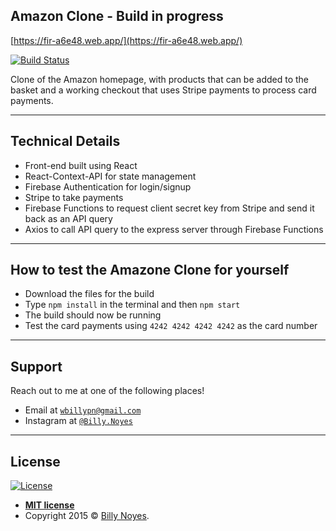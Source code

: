 ## Amazon Clone - Build in progress

[https://fir-a6e48.web.app/](https://fir-a6e48.web.app/)

[![Build Status](http://img.shields.io/travis/badges/badgerbadgerbadger.svg?style=flat-square)](https://travis-ci.org/badges/badgerbadgerbadger)

Clone of the Amazon homepage, with products that can be added to the basket and a working checkout that uses Stripe payments to process card payments. 

---

## Technical Details

- Front-end built using React
- React-Context-API for state management
- Firebase Authentication for login/signup
- Stripe to take payments
- Firebase Functions to request client secret key from Stripe and send it back as an API query
- Axios to call API query to the express server through Firebase Functions

---

## How to test the Amazone Clone for yourself

- Download the files for the build
- Type `npm install` in the terminal and then `npm start`
- The build should now be running
- Test the card payments using `4242 4242 4242 4242` as the card number

---

## Support

Reach out to me at one of the following places!

- Email at <a href="mailto:wbillypn@gmail.com" target="_blank">`wbillypn@gmail.com`</a>
- Instagram at <a href="http://instagram.com/billy.noyes" target="_blank">`@Billy.Noyes`</a>

---

## License

[![License](http://img.shields.io/:license-mit-blue.svg?style=flat-square)](http://badges.mit-license.org)

- **[MIT license](http://opensource.org/licenses/mit-license.php)**
- Copyright 2015 © <a href="http://instagram.com/billy.noyes" target="_blank">Billy Noyes</a>.
